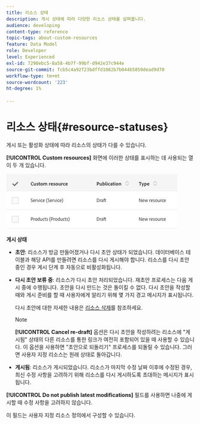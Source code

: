 ```yaml
---
title: 리소스 상태
description: 게시 상태에 따라 다양한 리소스 상태를 살펴봅니다.
audience: developing
content-type: reference
topic-tags: about-custom-resources
feature: Data Model
role: Developer
level: Experienced
exl-id: 7290ebc5-8a58-4b7f-99bf-d942e37c944e
source-git-commit: fcb5c4a92f23bdffd1082b7b044b5859dead9d70
workflow-type: tm+mt
source-wordcount: '223'
ht-degree: 1%

---
```


# 리소스 상태{#resource-statuses}

게시 또는 활성화 상태에 따라 리소스의 상태가 다를 수 있습니다.

**[!UICONTROL Custom resources]** 화면에 이러한 상태를 표시하는 데 사용되는 열이 두 개 있습니다.

![](assets/schema_colonne_1.png)

**게시 상태**

* **초안**: 리소스가 방금 만들어졌거나 다시 초안 상태가 되었습니다. 데이터베이스 테이블과 해당 API를 만들려면 리소스를 다시 게시해야 합니다. 리소스를 다시 초안 중인 경우 게시 단계 후 자동으로 비활성화됩니다.
* **다시 초안 보류 중**: 리소스가 다시 초안 처리되었습니다. 재초안 프로세스는 다음 게시 중에 수행됩니다. 초안을 다시 만드는 것은 돌이킬 수 없다. 다시 초안을 작성할 때와 게시 준비를 할 때 사용자에게 알리기 위해 몇 가지 경고 메시지가 표시됩니다.

  다시 초안에 대한 자세한 내용은 [리소스 삭제](../../developing/using/deleting-a-resource.md)를 참조하세요.

  >[!NOTE]
  >
  >**[!UICONTROL Cancel re-draft]** 옵션은 다시 초안을 작성하려는 리소스에 &quot;게시됨&quot; 상태의 다른 리소스를 통한 링크가 여전히 포함되어 있을 때 사용할 수 있습니다. 이 옵션을 사용하면 &quot;초안으로 되돌리기&quot; 프로세스를 되돌릴 수 있습니다. 그러면 사용자 지정 리소스는 원래 상태로 돌아갑니다.

* **게시됨**: 리소스가 게시되었습니다. 리소스가 마지막 수정 날짜 이후에 수정된 경우, 최신 수정 사항을 고려하기 위해 리소스를 다시 게시하도록 초대하는 메시지가 표시됩니다.

**[!UICONTROL Do not publish latest modifications]** 필드를 사용하면 나중에 게시할 때 수정 사항을 고려하지 않습니다.

이 필드는 사용자 지정 리소스 정의에서 구성할 수 있습니다.
